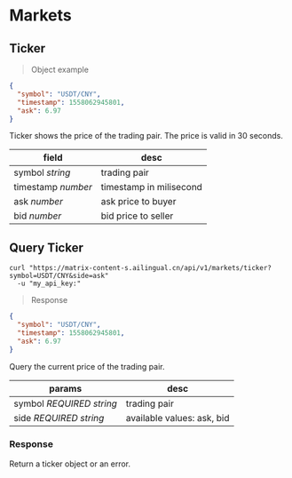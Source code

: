 # Markets

## Ticker

> Object example

```json
{
  "symbol": "USDT/CNY",
  "timestamp": 1558062945801,
  "ask": 6.97
}
```

Ticker shows the price of the trading pair. The price is valid in 30 seconds.

field	    |     desc
--------  | -----------
symbol *string* | trading pair
timestamp *number* | timestamp in milisecond
ask *number* | ask price to buyer
bid *number* | bid price to seller

## Query Ticker

```shell
curl "https://matrix-content-s.ailingual.cn/api/v1/markets/ticker?symbol=USDT/CNY&side=ask"
  -u "my_api_key:"
```

> Response

```json
{
  "symbol": "USDT/CNY",
  "timestamp": 1558062945801,
  "ask": 6.97
}
```

Query the current price of the trading pair.

params	|   desc
---- | --------
symbol *REQUIRED string* | trading pair
side *REQUIRED string* | available values: ask, bid

### Response

Return a ticker object or an error.
